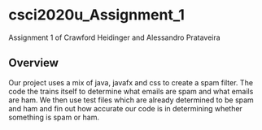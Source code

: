 # csci2020u_Assignment_1
Assignment 1 of Crawford Heidinger and Alessandro Prataveira 


Overview
---------------------------------------------------
Our project uses a mix of java, javafx and css to create a
spam filter. The code the trains itself to determine what emails 
are spam and what emails are ham. We then use test files which are 
already determined to be spam and ham and fin out how accurate our
code is in determining whether something is spam or ham.







